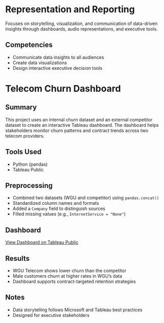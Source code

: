 # Representation and Reporting

Focuses on storytelling, visualization, and communication of data-driven insights through dashboards, audio representations, and executive tools.

## Competencies
- Communicate data insights to all audiences
- Create data visualizations
- Design interactive executive decision tools

# Telecom Churn Dashboard

## Summary

This project uses an internal churn dataset and an external competitor dataset to create an interactive Tableau dashboard. The dashboard helps stakeholders monitor churn patterns and contract trends across two telecom providers.


## Tools Used

- Python (pandas)
- Tableau Public

## Preprocessing

- Combined two datasets (WGU and competitor) using `pandas.concat()`
- Standardized column names and formats
- Added a `Company` field to distinguish sources
- Filled missing values (e.g., `InternetService = "None"`)

## Dashboard

[View Dashboard on Tableau Public](https://public.tableau.com/app/profile/drew.mendez/viz/D210_PA_MendezD_Task1/D210RepresentationandReporting)

## Results

- WGU Telecom shows lower churn than the competitor
- Male customers churn at higher rates in WGU’s data
- Dashboard supports contract-targeted retention strategies

## Notes

- Data storytelling follows Microsoft and Tableau best practices
- Designed for executive stakeholders
